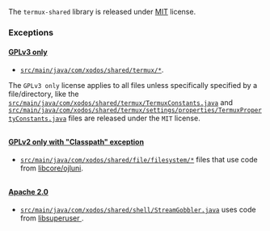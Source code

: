 The `termux-shared` library is released under [MIT](https://opensource.org/licenses/MIT) license.

### Exceptions

#### [GPLv3 only](https://www.gnu.org/licenses/gpl-3.0.html)

- [`src/main/java/com/xodos/shared/termux/*`](src/main/java/com/xodos/shared/termux).

The `GPLv3 only` license applies to all files unless specifically specified by a file/directory, like the [`src/main/java/com/xodos/shared/termux/TermuxConstants.java`](src/main/java/com/xodos/shared/termux/TermuxConstants.java) and [`src/main/java/com/xodos/shared/termux/settings/properties/TermuxPropertyConstants.java`](src/main/java/com/xodos/shared/termux/settings/properties/TermuxPropertyConstants.java) files are released under the `MIT` license.
##


#### [GPLv2 only with "Classpath" exception](https://openjdk.java.net/legal/gplv2+ce.html)

- [`src/main/java/com/xodos/shared/file/filesystem/*`](src/main/java/com/xodos/shared/file/filesystem) files that use code from [libcore/ojluni](https://cs.android.com/android/platform/superproject/+/android-11.0.0_r3:libcore/ojluni/).
##


#### [Apache 2.0](https://www.apache.org/licenses/LICENSE-2.0)

- [`src/main/java/com/xodos/shared/shell/StreamGobbler.java`](src/main/java/com/xodos/shared/shell/StreamGobbler.java) uses code from [libsuperuser ](https://github.com/Chainfire/libsuperuser).
##
